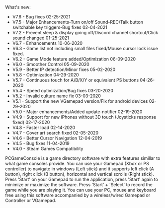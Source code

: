 What's new:
- V7.6 - Bug fixes 02-25-2021
- V7.5 - Major Enhancements-Turn on/off Sound-REC/Talk button switchable key triggers-Bug fixes 02-04-2021
- V7.2 - Prevent sleep & display going off/Discord channel shortcut/Click sound changed 01-25-2021
- V6.7 - Enhancements 10-06-2020
- V6.3 - Game list not including small files fixed/Mouse cursor lock issue fixed.
- V6.2 - Game Mode feature added/Optimization 06-09-2020
- V6.0 - Smoother Control 05-09-2020
- V5.9 - Better IP detection/Minor fixes 05-02-2020
- V5.8 - Optimization 04-29-2020
- V5.7 - Continuous touch for A/B/X/Y or equivalent PS buttons 04-26-2020
- V5.4 - Speed optimization/Bug fixes 03-20-2020
- V5.2 - Invalid culture name fix 03-03-2020
- V5.1 - Support the new VGamepad version/Fix for android devices 02-29-2020
- V5.0 - Major enhancements/Added update-notifier 02-19-2020
- V4.9 - Support for new iPhones without 3D touch (Joysticks response fixed) 02-17-2020
- V4.8 - Faster load 02-14-2020
- V4.7 - Cover art search fixed 02-05-2020
- V4.6 - Better Cursor Navigation 12-04-2019
- V4.5 - Bug fixes 11-04-2019
- V4.0 - Steam Games Compatibility

PCGameConsole is a game directory software with extra features simillar to what game consoles provide. You can use your Gamepad (Xbox or PS controller) to navigate in windows (Left stick) and it supports left click (A button), right click (B button), horizontal and vertical scrolls (Right stick). Press 'Start' on your Gamepad to run the application, press 'Start' again to minimize or maximize the software. Press 'Start' + 'Select' to record the game while you are playing it. You can use your PC, mouse and keyboard free using this software accompanied by a wireless/wired Gamepad or Controller or VGamepad. 
